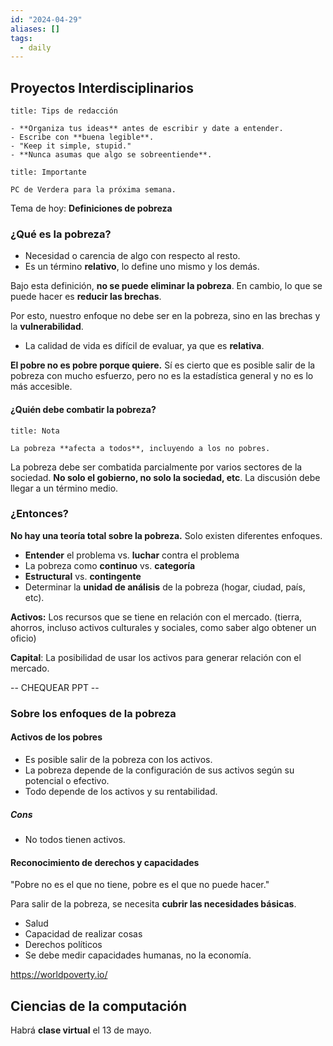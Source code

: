 ```yaml
---
id: "2024-04-29"
aliases: []
tags:
  - daily
---
```


## Proyectos Interdisciplinarios

```ad-note
title: Tips de redacción

- **Organiza tus ideas** antes de escribir y date a entender.
- Escribe con **buena legible**.
- "Keep it simple, stupid."
- **Nunca asumas que algo se sobreentiende**.

```

```ad-important
title: Importante

PC de Verdera para la próxima semana.

```

Tema de hoy: **Definiciones de pobreza**

### ¿Qué es la pobreza?

- Necesidad o carencia de algo con respecto al resto.
- Es un término **relativo**, lo define uno mismo y los demás.

Bajo esta definición, **no se puede eliminar la pobreza**. En cambio, lo que se puede hacer es **reducir las brechas**.

Por esto, nuestro enfoque no debe ser en la pobreza, sino en las brechas y la **vulnerabilidad**.

- La calidad de vida es difícil de evaluar, ya que es **relativa**.

**El pobre no es pobre porque quiere.** Sí es cierto que es posible salir de la pobreza con mucho esfuerzo, pero no es la estadística general y no es lo más accesible.

#### ¿Quién debe combatir la pobreza?

```ad-note
title: Nota

La pobreza **afecta a todos**, incluyendo a los no pobres.

```

La pobreza debe ser combatida parcialmente por varios sectores de la sociedad. **No solo el gobierno, no solo la sociedad, etc**. La discusión debe llegar a un término medio.

### ¿Entonces?

**No hay una teoría total sobre la pobreza.** Solo existen diferentes enfoques.

- **Entender** el problema vs. **luchar** contra el problema
- La pobreza como **continuo** vs. **categoría**
- **Estructural** vs. **contingente**
- Determinar la **unidad de análisis** de la pobreza (hogar, ciudad, país, etc).

**Activos:** Los recursos que se tiene en relación con el mercado. (tierra, ahorros, incluso activos culturales y sociales, como saber algo obtener un oficio)

**Capital**: La posibilidad de usar los activos para generar relación con el mercado.

-- CHEQUEAR PPT --

### Sobre los enfoques de la pobreza

#### Activos de los pobres

- Es posible salir de la pobreza con los activos.
- La pobreza depende de la configuración de sus activos según su potencial o efectivo.
- Todo depende de los activos y su rentabilidad.

##### Cons

- No todos tienen activos.

#### Reconocimiento de derechos y capacidades

"Pobre no es el que no tiene, pobre es el que no puede hacer."

Para salir de la pobreza, se necesita **cubrir las necesidades básicas**.

- Salud
- Capacidad de realizar cosas
- Derechos políticos
- Se debe medir capacidades humanas, no la economía.

https://worldpoverty.io/

## Ciencias de la computación

Habrá **clase virtual** el 13 de mayo.

